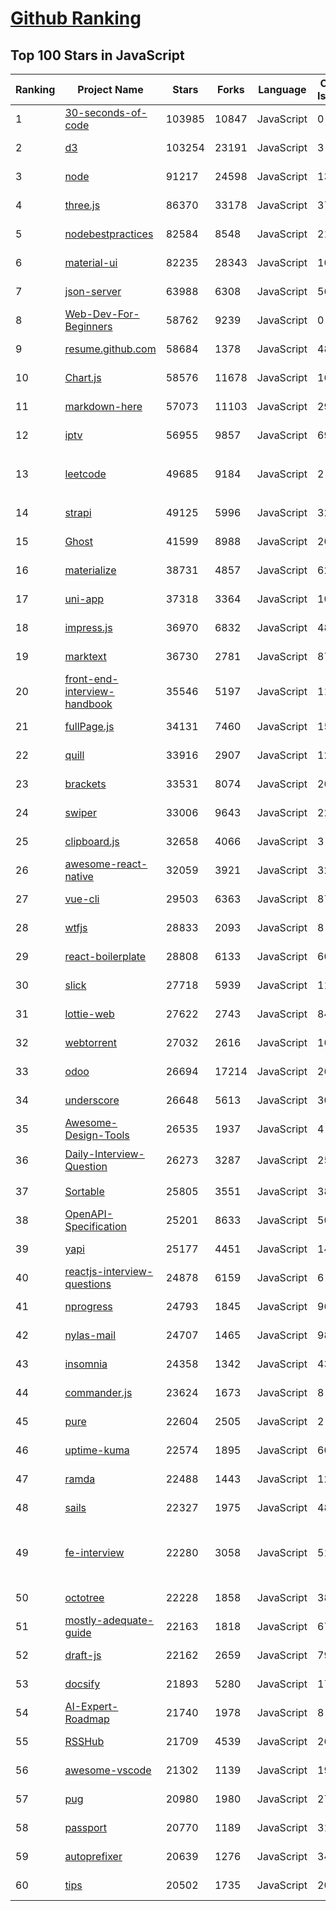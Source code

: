 [Github Ranking](../README.md)
==========

## Top 100 Stars in JavaScript

| Ranking | Project Name | Stars | Forks | Language | Open Issues | Description | Last Commit |
| ------- | ------------ | ----- | ----- | -------- | ----------- | ----------- | ----------- |
| 1 | [30-seconds-of-code](https://github.com/30-seconds/30-seconds-of-code) | 103985 | 10847 | JavaScript | 0 | Short JavaScript code snippets for all your development needs | 2022-10-22T11:04:29Z |
| 2 | [d3](https://github.com/d3/d3) | 103254 | 23191 | JavaScript | 3 | Bring data to life with SVG, Canvas and HTML. :bar_chart::chart_with_upwards_trend::tada: | 2022-07-09T14:42:14Z |
| 3 | [node](https://github.com/nodejs/node) | 91217 | 24598 | JavaScript | 1332 | Node.js JavaScript runtime :sparkles::turtle::rocket::sparkles: | 2022-10-28T02:28:10Z |
| 4 | [three.js](https://github.com/mrdoob/three.js) | 86370 | 33178 | JavaScript | 375 | JavaScript 3D Library. | 2022-10-28T02:53:38Z |
| 5 | [nodebestpractices](https://github.com/goldbergyoni/nodebestpractices) | 82584 | 8548 | JavaScript | 21 | :white_check_mark:  The Node.js best practices list (November 2022) | 2022-10-27T20:11:45Z |
| 6 | [material-ui](https://github.com/mui/material-ui) | 82235 | 28343 | JavaScript | 1083 | MUI Core: Ready-to-use foundational React components, free forever. It includes Material UI, which implements Google's Material Design. | 2022-10-27T20:19:33Z |
| 7 | [json-server](https://github.com/typicode/json-server) | 63988 | 6308 | JavaScript | 563 | Get a full fake REST API with zero coding in less than 30 seconds (seriously) | 2022-10-17T12:01:55Z |
| 8 | [Web-Dev-For-Beginners](https://github.com/microsoft/Web-Dev-For-Beginners) | 58762 | 9239 | JavaScript | 0 | 24 Lessons, 12 Weeks, Get Started as a Web Developer | 2022-10-28T01:27:20Z |
| 9 | [resume.github.com](https://github.com/resume/resume.github.com) | 58684 | 1378 | JavaScript | 48 | Resumes generated using the GitHub informations | 2022-10-16T23:25:27Z |
| 10 | [Chart.js](https://github.com/chartjs/Chart.js) | 58576 | 11678 | JavaScript | 160 | Simple HTML5 Charts using the <canvas> tag | 2022-10-27T23:17:06Z |
| 11 | [markdown-here](https://github.com/adam-p/markdown-here) | 57073 | 11103 | JavaScript | 290 | Google Chrome, Firefox, and Thunderbird extension that lets you write email in Markdown and render it before sending. | 2022-10-22T10:20:18Z |
| 12 | [iptv](https://github.com/iptv-org/iptv) | 56955 | 9857 | JavaScript | 699 | Collection of publicly available IPTV channels from all over the world | 2022-10-28T02:29:27Z |
| 13 | [leetcode](https://github.com/azl397985856/leetcode) | 49685 | 9184 | JavaScript | 2 | 推荐刷题网站：https://www.lintcode.com/?utm_source=tf-github-lucifer2022  LeetCode Solutions: A Record of My Problem Solving Journey.( leetcode题解，记录自己的leetcode解题之路。) | 2022-10-17T05:09:14Z |
| 14 | [strapi](https://github.com/strapi/strapi) | 49125 | 5996 | JavaScript | 320 | 🚀 Strapi is the leading open-source headless CMS. It’s 100% JavaScript, fully customizable and developer-first. | 2022-10-28T00:24:01Z |
| 15 | [Ghost](https://github.com/TryGhost/Ghost) | 41599 | 8988 | JavaScript | 20 | Turn your audience into a business. Publishing, memberships, subscriptions and newsletters. | 2022-10-28T01:13:33Z |
| 16 | [materialize](https://github.com/Dogfalo/materialize) | 38731 | 4857 | JavaScript | 623 | Materialize, a CSS Framework based on Material Design | 2022-10-14T08:42:49Z |
| 17 | [uni-app](https://github.com/dcloudio/uni-app) | 37318 | 3364 | JavaScript | 1001 | A cross-platform framework using Vue.js | 2022-10-27T13:00:32Z |
| 18 | [impress.js](https://github.com/impress/impress.js) | 36970 | 6832 | JavaScript | 48 | It's a presentation framework based on the power of CSS3 transforms and transitions in modern browsers and inspired by the idea behind prezi.com. | 2022-10-17T00:39:54Z |
| 19 | [marktext](https://github.com/marktext/marktext) | 36730 | 2781 | JavaScript | 871 | 📝A simple and elegant markdown editor, available for Linux, macOS and Windows. | 2022-10-25T17:31:19Z |
| 20 | [front-end-interview-handbook](https://github.com/yangshun/front-end-interview-handbook) | 35546 | 5197 | JavaScript | 11 | ⚡️ Front End interview preparation materials for busy engineers | 2022-10-17T10:55:19Z |
| 21 | [fullPage.js](https://github.com/alvarotrigo/fullPage.js) | 34131 | 7460 | JavaScript | 151 | fullPage plugin by Alvaro Trigo. Create full screen pages fast and simple | 2022-10-24T22:18:45Z |
| 22 | [quill](https://github.com/quilljs/quill) | 33916 | 2907 | JavaScript | 1206 | Quill is a modern WYSIWYG editor built for compatibility and extensibility. | 2022-09-27T07:15:04Z |
| 23 | [brackets](https://github.com/adobe/brackets) | 33531 | 8074 | JavaScript | 2620 | An open source code editor for the web, written in JavaScript, HTML and CSS. | 2022-06-12T08:19:24Z |
| 24 | [swiper](https://github.com/nolimits4web/swiper) | 33006 | 9643 | JavaScript | 227 | Most modern mobile touch slider with hardware accelerated transitions | 2022-10-25T11:41:14Z |
| 25 | [clipboard.js](https://github.com/zenorocha/clipboard.js) | 32658 | 4066 | JavaScript | 3 | :scissors: Modern copy to clipboard. No Flash. Just 3kb gzipped :clipboard: | 2022-08-29T10:33:14Z |
| 26 | [awesome-react-native](https://github.com/jondot/awesome-react-native) | 32059 | 3921 | JavaScript | 32 | Awesome React Native components, news, tools, and learning material! | 2022-10-13T16:06:24Z |
| 27 | [vue-cli](https://github.com/vuejs/vue-cli) | 29503 | 6363 | JavaScript | 876 | 🛠️ webpack-based tooling for Vue.js Development | 2022-10-13T10:59:46Z |
| 28 | [wtfjs](https://github.com/denysdovhan/wtfjs) | 28833 | 2093 | JavaScript | 8 | 🤪 A list of funny and tricky JavaScript examples | 2022-10-04T13:35:08Z |
| 29 | [react-boilerplate](https://github.com/react-boilerplate/react-boilerplate) | 28808 | 6133 | JavaScript | 60 | :fire: A highly scalable, offline-first foundation with the best developer experience and a focus on performance and best practices. | 2022-10-06T05:52:48Z |
| 30 | [slick](https://github.com/kenwheeler/slick) | 27718 | 5939 | JavaScript | 1145 | the last carousel you'll ever need | 2022-08-31T11:15:05Z |
| 31 | [lottie-web](https://github.com/airbnb/lottie-web) | 27622 | 2743 | JavaScript | 848 | Render After Effects animations natively on Web, Android and iOS, and React Native. http://airbnb.io/lottie/ | 2022-08-26T05:47:36Z |
| 32 | [webtorrent](https://github.com/webtorrent/webtorrent) | 27032 | 2616 | JavaScript | 104 | ⚡️ Streaming torrent client for the web | 2022-10-27T14:22:07Z |
| 33 | [odoo](https://github.com/odoo/odoo) | 26694 | 17214 | JavaScript | 2643 | Odoo. Open Source Apps To Grow Your Business. | 2022-10-28T02:05:16Z |
| 34 | [underscore](https://github.com/jashkenas/underscore) | 26648 | 5613 | JavaScript | 30 | JavaScript's utility _ belt | 2022-09-23T22:46:35Z |
| 35 | [Awesome-Design-Tools](https://github.com/goabstract/Awesome-Design-Tools) | 26535 | 1937 | JavaScript | 4 | The best design tools and plugins for everything 👉 | 2022-10-17T13:23:43Z |
| 36 | [Daily-Interview-Question](https://github.com/Advanced-Frontend/Daily-Interview-Question) | 26273 | 3287 | JavaScript | 254 | 我是依扬（木易杨），公众号「高级前端进阶」作者，每天搞定一道前端大厂面试题，祝大家天天进步，一年后会看到不一样的自己。 | 2020-11-09T01:07:00Z |
| 37 | [Sortable](https://github.com/SortableJS/Sortable) | 25805 | 3551 | JavaScript | 385 | Reorderable drag-and-drop lists for modern browsers and touch devices. No jQuery or framework required. | 2022-09-11T18:30:35Z |
| 38 | [OpenAPI-Specification](https://github.com/OAI/OpenAPI-Specification) | 25201 | 8633 | JavaScript | 509 | The OpenAPI Specification Repository | 2022-10-19T12:19:22Z |
| 39 | [yapi](https://github.com/YMFE/yapi) | 25177 | 4451 | JavaScript | 1441 | YApi 是一个可本地部署的、打通前后端及QA的、可视化的接口管理平台 | 2022-10-06T05:53:44Z |
| 40 | [reactjs-interview-questions](https://github.com/sudheerj/reactjs-interview-questions) | 24878 | 6159 | JavaScript | 6 | List of top 500 ReactJS Interview Questions & Answers....Coding exercise questions are coming soon!! | 2022-10-15T13:25:46Z |
| 41 | [nprogress](https://github.com/rstacruz/nprogress) | 24793 | 1845 | JavaScript | 96 | For slim progress bars like on YouTube, Medium, etc | 2022-06-04T00:38:39Z |
| 42 | [nylas-mail](https://github.com/nylas/nylas-mail) | 24707 | 1465 | JavaScript | 984 | :love_letter: An extensible desktop mail app built on the modern web.  Forks welcome! | 2021-07-05T13:35:43Z |
| 43 | [insomnia](https://github.com/Kong/insomnia) | 24358 | 1342 | JavaScript | 435 | The open-source, cross-platform API client for GraphQL, REST, WebSockets and gRPC. | 2022-10-28T02:29:46Z |
| 44 | [commander.js](https://github.com/tj/commander.js) | 23624 | 1673 | JavaScript | 8 | node.js command-line interfaces made easy | 2022-10-14T22:14:55Z |
| 45 | [pure](https://github.com/pure-css/pure) | 22604 | 2505 | JavaScript | 2 | A set of small, responsive CSS modules that you can use in every web project. | 2022-10-26T18:45:53Z |
| 46 | [uptime-kuma](https://github.com/louislam/uptime-kuma) | 22574 | 1895 | JavaScript | 604 | A fancy self-hosted monitoring tool | 2022-10-27T08:47:11Z |
| 47 | [ramda](https://github.com/ramda/ramda) | 22488 | 1443 | JavaScript | 120 | :ram: Practical functional Javascript | 2022-10-24T04:43:58Z |
| 48 | [sails](https://github.com/balderdashy/sails) | 22327 | 1975 | JavaScript | 483 | Realtime MVC Framework for Node.js | 2022-10-17T00:03:49Z |
| 49 | [fe-interview](https://github.com/haizlin/fe-interview) | 22280 | 3058 | JavaScript | 5162 | 前端面试每日 3+1，以面试题来驱动学习，提倡每日学习与思考，每天进步一点！每天早上5点纯手工发布面试题（死磕自己，愉悦大家），6000+道前端面试题全面覆盖，HTML/CSS/JavaScript/Vue/React/Nodejs/TypeScript/ECMAScritpt/Webpack/Jquery/小程序/软技能…… | 2022-10-27T20:49:12Z |
| 50 | [octotree](https://github.com/ovity/octotree) | 22228 | 1858 | JavaScript | 38 | GitHub on steroids | 2022-10-10T21:16:31Z |
| 51 | [mostly-adequate-guide](https://github.com/MostlyAdequate/mostly-adequate-guide) | 22163 | 1818 | JavaScript | 67 | Mostly adequate guide to FP (in javascript) | 2022-05-10T13:24:43Z |
| 52 | [draft-js](https://github.com/facebook/draft-js) | 22162 | 2659 | JavaScript | 794 | A React framework for building text editors. | 2022-10-11T08:22:57Z |
| 53 | [docsify](https://github.com/docsifyjs/docsify) | 21893 | 5280 | JavaScript | 179 | 🃏 A magical documentation site generator. | 2022-10-28T02:49:15Z |
| 54 | [AI-Expert-Roadmap](https://github.com/AMAI-GmbH/AI-Expert-Roadmap) | 21740 | 1978 | JavaScript | 8 | Roadmap to becoming an Artificial Intelligence Expert in 2022 | 2022-02-10T12:36:46Z |
| 55 | [RSSHub](https://github.com/DIYgod/RSSHub) | 21709 | 4539 | JavaScript | 263 | 🍰 Everything is RSSible | 2022-10-27T22:12:07Z |
| 56 | [awesome-vscode](https://github.com/viatsko/awesome-vscode) | 21302 | 1139 | JavaScript | 19 | 🎨 A curated list of delightful VS Code packages and resources. | 2022-10-19T11:20:22Z |
| 57 | [pug](https://github.com/pugjs/pug) | 20980 | 1980 | JavaScript | 271 | Pug – robust, elegant, feature rich template engine for Node.js | 2022-07-21T17:03:11Z |
| 58 | [passport](https://github.com/jaredhanson/passport) | 20770 | 1189 | JavaScript | 317 | Simple, unobtrusive authentication for Node.js. | 2022-10-18T07:01:24Z |
| 59 | [autoprefixer](https://github.com/postcss/autoprefixer) | 20639 | 1276 | JavaScript | 34 |  Parse CSS and add vendor prefixes to rules by Can I Use | 2022-10-27T20:30:00Z |
| 60 | [tips](https://github.com/git-tips/tips) | 20502 | 1735 | JavaScript | 20 | Most commonly used git tips and tricks. | 2022-04-14T20:56:12Z |

